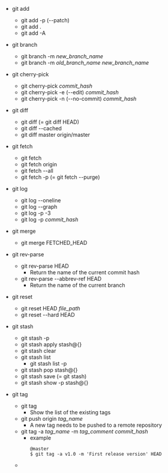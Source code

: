 - git add
  - git add -p (--patch)
  - git add .
  - git add -A

- git branch
  - git branch -m *new_branch_name*
  - git branch -m *old_branch_name* *new_branch_name*

- git cherry-pick
  - git cherry-pick *commit_hash*
  - git cherry-pick -e (--edit) *commit_hash*
  - git cherry-pick -n (--no-commit) *commit_hash*

- git diff
  - git diff (= git diff HEAD)
  - git diff --cached
  - git diff master origin/master

- git fetch
  - git fetch
  - git fetch origin
  - git fetch --all
  - git fetch -p (= git fetch --purge)

- git log
  - git log --oneline
  - git log --graph
  - git log -p -3
  - git log -p *commit_hash*

- git merge
  - git merge FETCHED_HEAD

- git rev-parse
  - git rev-parse HEAD
    - Return the name of the current commit hash
  - git rev-parse --abbrev-ref HEAD
    - Return the name of the current branch

- git reset
  - git reset HEAD *file_path*
  - git reset --hard HEAD

- git stash
  - git stash -p
  - git stash apply stash@{}
  - git stash clear
  - git stash list
    - git stash list -p
  - git stash pop stash@{}
  - git stash save (= git stash)
  - git stash show -p stash@{}

- git tag
  - git tag
    - Show the list of the existing tags
  - git push origin *tag_name*
    - A new tag needs to be pushed to a remote repository
  - git tag -a *tag_name* -m *tag_comment* *commit_hash*
    - example
      ```
      @master
      $ git tag -a v1.0 -m 'First release version' HEAD
      ```
  - 
